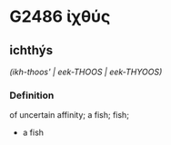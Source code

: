 # G2486 ἰχθύς

## ichthýs

_(ikh-thoos' | eek-THOOS | eek-THYOOS)_

### Definition

of uncertain affinity; a fish; fish; 

- a fish
